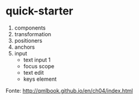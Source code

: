 # quick-starter

1. components
1. transformation
1. positioners
1. anchors
1. input
	- text input 1
	- focus scope
	- text edit
	- keys element

Fonte: http://qmlbook.github.io/en/ch04/index.html

